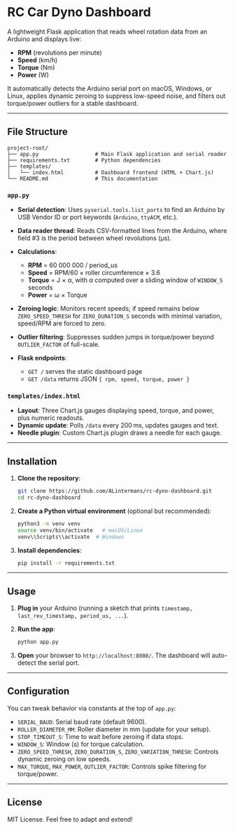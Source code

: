 # RC Car Dyno Dashboard

A lightweight Flask application that reads wheel rotation data from an Arduino and displays live:

* **RPM** (revolutions per minute)
* **Speed** (km/h)
* **Torque** (Nm)
* **Power** (W)

It automatically detects the Arduino serial port on macOS, Windows, or Linux, applies dynamic zeroing to suppress low-speed noise, and filters out torque/power outliers for a stable dashboard.

---

## File Structure

```
project-root/
├── app.py                  # Main Flask application and serial reader
├── requirements.txt        # Python dependencies
├── templates/
│   └── index.html          # Dashboard frontend (HTML + Chart.js)
└── README.md               # This documentation
```

### `app.py`

* **Serial detection**: Uses `pyserial.tools.list_ports` to find an Arduino by USB Vendor ID or port keywords (`Arduino`, `ttyACM`, etc.).
* **Data reader thread**: Reads CSV-formatted lines from the Arduino, where field #3 is the period between wheel revolutions (µs).
* **Calculations**:

  * **RPM** = 60 000 000 / period\_us
  * **Speed** = RPM/60 × roller circumference × 3.6
  * **Torque** = J × α, with α computed over a sliding window of `WINDOW_S` seconds
  * **Power** = ω × Torque
* **Zeroing logic**: Monitors recent speeds; if speed remains below `ZERO_SPEED_THRESH` for `ZERO_DURATION_S` seconds with minimal variation, speed/RPM are forced to zero.
* **Outlier filtering**: Suppresses sudden jumps in torque/power beyond `OUTLIER_FACTOR` of full-scale.
* **Flask endpoints**:

  * `GET /` serves the static dashboard page
  * `GET /data` returns JSON `{ rpm, speed, torque, power }`

### `templates/index.html`

* **Layout**: Three Chart.js gauges displaying speed, torque, and power, plus numeric readouts.
* **Dynamic update**: Polls `/data` every 200 ms, updates gauges and text.
* **Needle plugin**: Custom Chart.js plugin draws a needle for each gauge.

---

## Installation

1. **Clone the repository**:

   ```bash
   git clone https://github.com/ALintermans/rc-dyno-dashboard.git
   cd rc-dyno-dashboard
   ```

2. **Create a Python virtual environment** (optional but recommended):

   ```bash
   python3 -m venv venv
   source venv/bin/activate   # macOS/Linux
   venv\\Scripts\\activate  # Windows
   ```

3. **Install dependencies**:

   ```bash
   pip install -r requirements.txt
   ```


---

## Usage

1. **Plug in** your Arduino (running a sketch that prints `timestamp, last_rev_timestamp, period_us, ...`).
2. **Run the app**:

   ```bash
   python app.py
   ```
3. **Open** your browser to `http://localhost:8080/`. The dashboard will auto-detect the serial port.

---

## Configuration

You can tweak behavior via constants at the top of `app.py`:

* `SERIAL_BAUD`: Serial baud rate (default 9600).
* `ROLLER_DIAMETER_MM`: Roller diameter in mm (update for your setup).
* `STOP_TIMEOUT_S`: Time to wait before zeroing if data stops.
* `WINDOW_S`: Window (s) for torque calculation.
* `ZERO_SPEED_THRESH`, `ZERO_DURATION_S`, `ZERO_VARIATION_THRESH`: Controls dynamic zeroing on low speeds.
* `MAX_TORQUE`, `MAX_POWER`, `OUTLIER_FACTOR`: Controls spike filtering for torque/power.

---

## License

MIT License. Feel free to adapt and extend!

